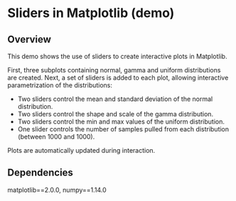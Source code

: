 # Sliders in Matplotlib (demo)

## Overview
This demo shows the use of sliders to create interactive plots in Matplotlib.

First, three subplots containing normal, gamma and uniform distributions are created. Next, a set of sliders is added to each plot, allowing interactive parametrization of the distributions:

- Two sliders control the mean and standard deviation of the normal distribution.
- Two sliders control the shape and scale of the gamma distribution.
- Two sliders control the min and max values of the uniform distribution.
- One slider controls the number of samples pulled from each distribution (between 1000 and 1000).

Plots are automatically updated during interaction.

## Dependencies
matplotlib==2.0.0, numpy==1.14.0


